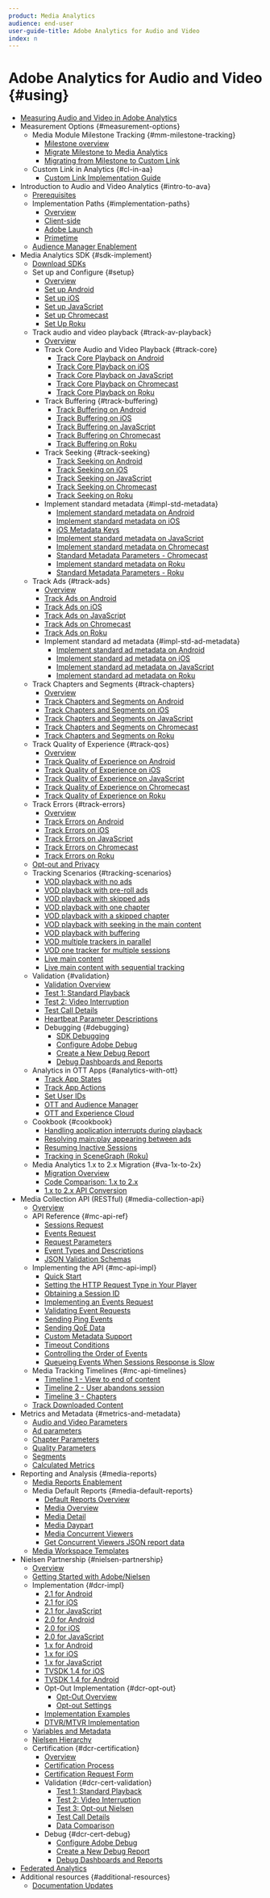```yaml
---
product: Media Analytics
audience: end-user
user-guide-title: Adobe Analytics for Audio and Video
index: n
---
```


# Adobe Analytics for Audio and Video {#using}

+ [Measuring Audio and Video in Adobe Analytics](media-overview.md) 
+ Measurement Options {#measurement-options}
    + Media Module Milestone Tracking {#mm-milestone-tracking}
        + [Milestone overview](measurement-options/mm-milestone-tracking/milestone-overview.md)
        + [Migrate Milestone to Media Analytics](measurement-options/mm-milestone-tracking/migrate-ms-to-va.md)
        + [Migrating from Milestone to Custom Link](measurement-options/mm-milestone-tracking/migrate-ms-to-cl.md)
    + Custom Link in Analytics {#cl-in-aa}
        + [Custom Link Implementation Guide](measurement-options/cl-in-aa/cl-impl-guide.md)
+ Introduction to Audio and Video Analytics {#intro-to-ava}  
    + [Prerequisites](intro-to-ava/prereqs.md) 
    + Implementation Paths {#implementation-paths} 
        + [Overview](intro-to-ava/implementation-paths/implementation-paths.md)
        + [Client-side](intro-to-ava/implementation-paths/client-side-path.md)
        + [Adobe Launch](intro-to-ava/implementation-paths/launch-path.md)
        + [Primetime](intro-to-ava/implementation-paths/primetime-path.md)
    + [Audience Manager Enablement](intro-to-ava/am-enablement.md)
+ Media Analytics SDK {#sdk-implement}
    + [Download SDKs](sdk-implement/download-sdks.md) 
    + Set up and Configure {#setup}
        + [Overview](sdk-implement/setup/setup-overview.md)
        + [Set up Android](sdk-implement/setup/set-up-android.md)
        + [Set up iOS](sdk-implement/setup/set-up-ios.md)
        + [Set up JavaScript](sdk-implement/setup/set-up-js.md)
        + [Set up Chromecast](sdk-implement/setup/set-up-chromecast.md)
        + [Set Up Roku](sdk-implement/setup/set-up-roku.md)
    + Track audio and video playback {#track-av-playback}
        + [Overview](sdk-implement/track-av-playback/track-core-overview.md)
        + Track Core Audio and Video Playback {#track-core}
            + [Track Core Playback on Android](sdk-implement/track-av-playback/track-core/track-core-android.md)
            + [Track Core Playback on iOS](sdk-implement/track-av-playback/track-core/track-core-ios.md)
            + [Track Core Playback on JavaScript](sdk-implement/track-av-playback/track-core/track-core-js.md)
            + [Track Core Playback on Chromecast](sdk-implement/track-av-playback/track-core/track-core-chromecast.md)
            + [Track Core Playback on Roku](sdk-implement/track-av-playback/track-core/track-core-roku.md)
        + Track Buffering {#track-buffering}
            + [Track Buffering on Android](sdk-implement/track-av-playback/track-buffering/track-buffering-android.md)
            + [Track Buffering on iOS](sdk-implement/track-av-playback/track-buffering/track-buffering-ios.md)
            + [Track Buffering on JavaScript](sdk-implement/track-av-playback/track-buffering/track-buffering-js.md)
            + [Track Buffering on Chromecast](sdk-implement/track-av-playback/track-buffering/track-buffering-chromecast.md)
            + [Track Buffering on Roku](sdk-implement/track-av-playback/track-buffering/track-buffering-roku.md)
        + Track Seeking {#track-seeking}
            + [Track Seeking on Android](sdk-implement/track-av-playback/track-seeking/track-seeking-android.md)
            + [Track Seeking on iOS](sdk-implement/track-av-playback/track-seeking/track-seeking-ios.md)
            + [Track Seeking on JavaScript](sdk-implement/track-av-playback/track-seeking/track-seeking-js.md)
            + [Track Seeking on Chromecast](sdk-implement/track-av-playback/track-seeking/track-seeking-chromecast.md)
            + [Track Seeking on Roku](sdk-implement/track-av-playback/track-seeking/track-seeking-roku.md)
        + Implement standard metadata {#impl-std-metadata}
            + [Implement standard metadata on Android](sdk-implement/track-av-playback/impl-std-metadata/impl-std-metadata-android.md)
            + [Implement standard metadata on iOS](sdk-implement/track-av-playback/impl-std-metadata/impl-std-metadata-ios.md)
            + [iOS Metadata Keys](sdk-implement/track-av-playback/impl-std-metadata/ios-metadata-keys.md)
            + [Implement standard metadata on JavaScript](sdk-implement/track-av-playback/impl-std-metadata/impl-std-metadata-js.md)
            + [Implement standard metadata on Chromecast](sdk-implement/track-av-playback/impl-std-metadata/impl-std-metadata-chromecast.md)
            + [Standard Metadata Parameters - Chromecast](sdk-implement/track-av-playback/impl-std-metadata/chromecast-metadata.md) 
            + [Implement standard metadata on Roku](sdk-implement/track-av-playback/impl-std-metadata/impl-std-metadata-roku.md)
            + [Standard Metadata Parameters - Roku](sdk-implement/track-av-playback/impl-std-metadata/roku-metadata.md) 
    + Track Ads {#track-ads}
        + [Overview](sdk-implement/track-ads/track-ads-overview.md)
        + [Track Ads on Android](sdk-implement/track-ads/track-ads-android.md)
        + [Track Ads on iOS](sdk-implement/track-ads/track-ads-ios.md)
        + [Track Ads on JavaScript](sdk-implement/track-ads/track-ads-js.md)
        + [Track Ads on Chromecast](sdk-implement/track-ads/track-ads-chromecast.md)
        + [Track Ads on Roku](sdk-implement/track-ads/track-ads-roku.md)
        + Implement standard ad metadata {#impl-std-ad-metadata}
            + [Implement standard ad metadata on Android](sdk-implement/track-ads/impl-std-ad-metadata/impl-std-ad-metadata-android.md)
            + [Implement standard ad metadata on iOS](sdk-implement/track-ads/impl-std-ad-metadata/impl-std-ad-metadata-ios.md)
            + [Implement standard ad metadata on JavaScript](sdk-implement/track-ads/impl-std-ad-metadata/impl-std-ad-metadata-js.md)
            + [Implement standard ad metadata on Roku](sdk-implement/track-ads/impl-std-ad-metadata/impl-std-ad-metadata-roku.md)
    + Track Chapters and Segments {#track-chapters}
        + [Overview](sdk-implement/track-chapters/track-chapters-overview.md)
        + [Track Chapters and Segments on Android](sdk-implement/track-chapters/track-chapters-android.md)
        + [Track Chapters and Segments on iOS](sdk-implement/track-chapters/track-chapters-ios.md)
        + [Track Chapters and Segments on JavaScript](sdk-implement/track-chapters/track-chapters-js.md)
        + [Track Chapters and Segments on Chromecast](sdk-implement/track-chapters/track-chapters-chromecast.md)
        + [Track Chapters and Segments on Roku](sdk-implement/track-chapters/track-chapters-roku.md)
    + Track Quality of Experience {#track-qos}
        + [Overview](sdk-implement/track-qos/track-qos-overview.md)
        + [Track Quality of Experience on Android](sdk-implement/track-qos/track-qos-android.md)
        + [Track Quality of Experience on iOS](sdk-implement/track-qos/track-qos-ios.md)
        + [Track Quality of Experience on JavaScript](sdk-implement/track-qos/track-qos-js.md)
        + [Track Quality of Experience on Chromecast](sdk-implement/track-qos/track-qos-chromecast.md)
        + [Track Quality of Experience on Roku](sdk-implement/track-qos/track-qos-roku.md)
    + Track Errors {#track-errors}
        + [Overview](sdk-implement/track-errors/track-errors-overview.md)
        + [Track Errors on Android](sdk-implement/track-errors/track-errors-android.md)
        + [Track Errors on iOS](sdk-implement/track-errors/track-errors-ios.md)
        + [Track Errors on JavaScript](sdk-implement/track-errors/track-errors-js.md)
        + [Track Errors on Chromecast](sdk-implement/track-errors/track-errors-chromecast.md)
        + [Track Errors on Roku](sdk-implement/track-errors/track-errors-roku.md)
    + [Opt-out and Privacy](sdk-implement/opt-out-privacy.md)
    + Tracking Scenarios {#tracking-scenarios} 
        + [VOD playback with no ads](sdk-implement/tracking-scenarios/vod-no-intrs-details.md) 
        + [VOD playback with pre-roll ads](sdk-implement/tracking-scenarios/vod-preroll-ads.md) 
        + [VOD playback with skipped ads](sdk-implement/tracking-scenarios/vod-skipped-ads.md) 
        + [VOD playback with one chapter](sdk-implement/tracking-scenarios/vod-one-chapter.md) 
        + [VOD playback with a skipped chapter](sdk-implement/tracking-scenarios/vod-skipped-chapter.md) 
        + [VOD playback with seeking in the main content](sdk-implement/tracking-scenarios/vod-seeking.md) 
        + [VOD playback with buffering](sdk-implement/tracking-scenarios/vod-buffering.md) 
        + [VOD multiple trackers in parallel](sdk-implement/tracking-scenarios/vod-multi-trackers.md) 
        + [VOD one tracker for multiple sessions](sdk-implement/tracking-scenarios/vod-multi-track-one-session.md) 
        + [Live main content](sdk-implement/tracking-scenarios/live-main-content.md) 
        + [Live main content with sequential tracking](sdk-implement/tracking-scenarios/live-sequential.md) 
    + Validation {#validation}
        + [Validation Overview](sdk-implement/validation/validation-overview.md)
        + [Test 1: Standard Playback](sdk-implement/validation/test1-standard-playback.md) 
        + [Test 2: Video Interruption](sdk-implement/validation/test2-video-interrupt.md) 
        + [Test Call Details](sdk-implement/validation/test-call-details.md)
        + [Heartbeat Parameter Descriptions](sdk-implement/validation/heartbeat-params.md)
        + Debugging {#debugging} 
            + [SDK Debugging](sdk-implement/validation/debugging/sdk-debugging.md)
            + [Configure Adobe Debug](sdk-implement/validation/debugging/config-adobe-debug.md) 
            + [Create a New Debug Report](sdk-implement/validation/debugging/create-new-debug-report.md) 
            + [Debug Dashboards and Reports](sdk-implement/validation/debugging/debug-dash-repts.md) 
    + Analytics in OTT Apps {#analytics-with-ott}
        + [Track App States](sdk-implement/analytics-with-ott/track-app-states.md)
        + [Track App Actions](sdk-implement/analytics-with-ott/track-app-actions.md)
        + [Set User IDs](sdk-implement/analytics-with-ott/set-user-ids.md)
        + [OTT and Audience Manager](sdk-implement/analytics-with-ott/ott-am.md)
        + [OTT and Experience Cloud](sdk-implement/analytics-with-ott/ott-experience-cloud.md)
    + Cookbook {#cookbook}
        + [Handling application interrupts during playback](sdk-implement/cookbook/cookbook-app-interrupts.md)
        + [Resolving main:play appearing between ads](sdk-implement/cookbook/cookbook-fix-ad-play-ad.md)
        + [Resuming Inactive Sessions](sdk-implement/cookbook/cookbook-resuming-inactive.md)
        + [Tracking in SceneGraph (Roku)](sdk-implement/cookbook/sdk-track-scenegraph.md)
    + Media Analytics 1.x to 2.x Migration {#va-1x-to-2x}
        + [Migration Overview](sdk-implement/va-1x-to-2x/mig-1x-2x-overview.md)
        + [Code Comparison: 1.x to 2.x](sdk-implement/va-1x-to-2x/code-comparison-1x-2x.md)
        + [1.x to 2.x API Conversion](sdk-implement/va-1x-to-2x/1x-2x-api-change.md)
+ Media Collection API (RESTful) {#media-collection-api}
    + [Overview](media-collection-api/mc-api-overview.md)
    + API Reference {#mc-api-ref}
        + [Sessions Request](media-collection-api/mc-api-ref/mc-api-sessions-req.md)
        + [Events Request](media-collection-api/mc-api-ref/mc-api-events-req.md)
        + [Request Parameters](media-collection-api/mc-api-ref/mc-api-req-params.md)
        + [Event Types and Descriptions](media-collection-api/mc-api-ref/mc-api-event-types.md)
        + [JSON Validation Schemas](media-collection-api/mc-api-ref/mc-api-json-validation.md)
    + Implementing the API {#mc-api-impl}
        + [Quick Start](media-collection-api/mc-api-impl/mc-api-quick-start.md)
        + [Setting the HTTP Request Type in Your Player](media-collection-api/mc-api-impl/mc-api-set-http-req.md)
        + [Obtaining a Session ID](media-collection-api/mc-api-impl/mc-api-obtain-sid.md)
        + [Implementing an Events Request](media-collection-api/mc-api-impl/mc-api-impl-events-req.md)
        + [Validating Event Requests](media-collection-api/mc-api-impl/mc-api-validate-reqs.md)
        + [Sending Ping Events](media-collection-api/mc-api-impl/mc-api-sed-pings.md)
        + [Sending QoE Data](media-collection-api/mc-api-impl/mc-api-sending-qoe.md)
        + [Custom Metadata Support](media-collection-api/mc-api-impl/mc-api-custom-meta.md)
        + [Timeout Conditions](media-collection-api/mc-api-impl/mc-api-timeout.md)
        + [Controlling the Order of Events](media-collection-api/mc-api-impl/mc-api-ctrl-order.md)
        + [Queueing Events When Sessions Response is Slow](media-collection-api/mc-api-impl/mc-api-queuing.md)
    + Media Tracking Timelines {#mc-api-timelines}
        + [Timeline 1 - View to end of content](media-collection-api/mc-api-timelines/mc-api-timeline-1.md)
        + [Timeline 2 - User abandons session](media-collection-api/mc-api-timelines/mc-api-timeline-2.md)
        + [Timeline 3 - Chapters](media-collection-api/mc-api-timelines/mc-api-timeline-3.md)
    + [Track Downloaded Content](media-collection-api/track-downloaded-content.md)
+ Metrics and Metadata {#metrics-and-metadata} 
    + [Audio and Video Parameters](metrics-and-metadata/audio-video-parameters.md) 
    + [Ad parameters](metrics-and-metadata/ad-parameters.md) 
    + [Chapter Parameters](metrics-and-metadata/chapter-parameters.md) 
    + [Quality Parameters](metrics-and-metadata/quality-parameters.md) 
    + [Segments](metrics-and-metadata/segments.md)
    + [Calculated Metrics](metrics-and-metadata/calculated-metrics.md)
+ Reporting and Analysis {#media-reports}  
    + [Media Reports Enablement](media-reports/media-reports-enable.md) 
    + Media Default Reports {#media-default-reports}  
        + [Default Reports Overview](media-reports/media-default-reports/default-reports-overview.md)
        + [Media Overview](media-reports/media-default-reports/media-reports-overview.md)  
        + [Media Detail](media-reports/media-default-reports/media-reports-detail.md)  
        + [Media Daypart](media-reports/media-default-reports/media-reports-daypart.md)  
        + [Media Concurrent Viewers](media-reports/media-default-reports/media-concurrent-viewers.md) 
        + [Get Concurrent Viewers JSON report data](media-reports/media-default-reports/get-concurrent-json.md)
    + [Media Workspace Templates](media-reports/media-workspace-templates.md)
+ Nielsen Partnership {#nielsen-partnership} 
    + [Overview](nielsen-partnership/nielsen-overview.md)
    + [Getting Started with Adobe/Nielsen](nielsen-partnership/nielsen-getting-started.md) 
    + Implementation {#dcr-impl} 
        + [2.1 for Android](nielsen-partnership/dcr-impl/dcr-android-impl-2.1.md)
        + [2.1 for iOS](nielsen-partnership/dcr-impl/dcr-ios-impl-2.1.md)
        + [2.1 for JavaScript](nielsen-partnership/dcr-impl/dcr-js-impl-2.1.md)
        + [2.0 for Android](nielsen-partnership/dcr-impl/dcr-android-impl-2.0.md)
        + [2.0 for iOS](nielsen-partnership/dcr-impl/dcr-ios-impl-2.0.md)
        + [2.0 for JavaScript](nielsen-partnership/dcr-impl/dcr-js-impl-2.0.md)
        + [1.x for Android](nielsen-partnership/dcr-impl/dcr-android-impl-1.x.md) 
        + [1.x for iOS](nielsen-partnership/dcr-impl/dcr-ios-impl-1.x.md) 
        + [1.x for JavaScript](nielsen-partnership/dcr-impl/dcr-js-impl-1.x.md) 
        + [TVSDK 1.4 for iOS](nielsen-partnership/dcr-impl/dcr-tvsdk-1.4-ios.md) 
        + [TVSDK 1.4 for Android](nielsen-partnership/dcr-impl/dcr-tvsdk-1.4-android.md) 
        + Opt-Out Implementation {#dcr-opt-out} 
            + [Opt-Out Overview](nielsen-partnership/dcr-impl/dcr-opt-out/dcr-opt-out-overview.md)
            + [Opt-out Settings](nielsen-partnership/dcr-impl/dcr-opt-out/dcr-opt-out-settings.md)
        + [Implementation Examples](nielsen-partnership/dcr-impl/dcr-impl-examples.md) 
        + [DTVR/MTVR Implementation](nielsen-partnership/dcr-impl/dcr-dtvr.md) 
    + [Variables and Metadata](nielsen-partnership/dcr-vars-metadata.md) 
    + [Nielsen Hierarchy](nielsen-partnership/dcr-hierarchy.md)
    + Certification {#dcr-certification} 
        + [Overview](nielsen-partnership/dcr-certification/dcr-cert-overview.md) 
        + [Certification Process](nielsen-partnership/dcr-certification/dcr-cert-process.md) 
        + [Certification Request Form](nielsen-partnership/dcr-certification/dcr-cert-request-form.md) 
        + Validation {#dcr-cert-validation} 
            + [Test 1: Standard Playback](nielsen-partnership/dcr-certification/dcr-cert-validation/dcr-cert-valid-test1.md)
            + [Test 2: Video Interruption](nielsen-partnership/dcr-certification/dcr-cert-validation/dcr-cert-valid-test2.md)
            + [Test 3: Opt-out Nielsen](nielsen-partnership/dcr-certification/dcr-cert-validation/dcr-cert-valid-test3.md)
            + [Test Call Details](nielsen-partnership/dcr-certification/dcr-cert-validation/dcr-cert-valid-call-details.md)
            + [Data Comparison](nielsen-partnership/dcr-certification/dcr-cert-validation/dcr-cert-valid-data-compare.md) 
        + Debug {#dcr-cert-debug} 
            + [Configure Adobe Debug](nielsen-partnership/dcr-certification/dcr-cert-debug/dcr-cert-debug-config.md) 
            + [Create a New Debug Report](nielsen-partnership/dcr-certification/dcr-cert-debug/dcr-cert-debug-new-report.md) 
            + [Debug Dashboards and Reports](nielsen-partnership/dcr-certification/dcr-cert-debug/dcr-cert-debug-dash-repts.md) 
+ [Federated Analytics](federated-analytics.md) 
+ Additional resources {#additional-resources}
    + [Documentation Updates](additional-resources/doc-updates.md)
